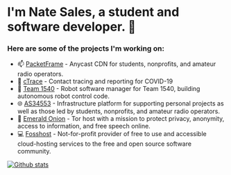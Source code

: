 # I'm Nate Sales, a student and software developer. 👋

### Here are some of the projects I'm working on:
- 📫 [PacketFrame](https://packetframe.com/) - Anycast CDN for students, nonprofits, and amateur radio operators.
- 📍 [cTrace](https://www.catlin.edu/posts/~board/stories/post/catlin-gabel-students-invent-app-to-track-on-campus-movement-during-covid-19) - Contact tracing and reporting for COVID-19
- 🤖 [Team 1540](https://team1540.org) - Robot software manager for Team 1540, building autonomous robot control code.
- 🌐 [AS34553](https://natesales.net/network) - Infrastructure platform for supporting personal projects as well as those led by students, nonprofits, and amateur radio operators.
- 🧅 [Emerald Onion](https://emeraldonion.org) - Tor host with a mission to protect privacy, anonymity, access to information, and free speech online.
- 💻 [Fosshost](https://fosshost.org) - Not-for-profit provider of free to use and accessible cloud-hosting services to the free and open source software community. 

[![Github stats](https://github-readme-stats.vercel.app/api?username=natesales&show_icons=true&count_private=true&theme=tokyonight)](https://github.com/anuraghazra/github-readme-stats)
